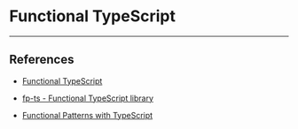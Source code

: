 # Functional TypeScript

---

## References

* [Functional TypeScript](https://vsavkin.com/functional-typescript-316f0e003dc6)

* [fp-ts - Functional TypeScript library](https://gcanti.github.io/fp-ts/)

* [Functional Patterns with TypeScript](https://codeburst.io/functional-patterns-with-typescript-7fdb4d6afe8a)